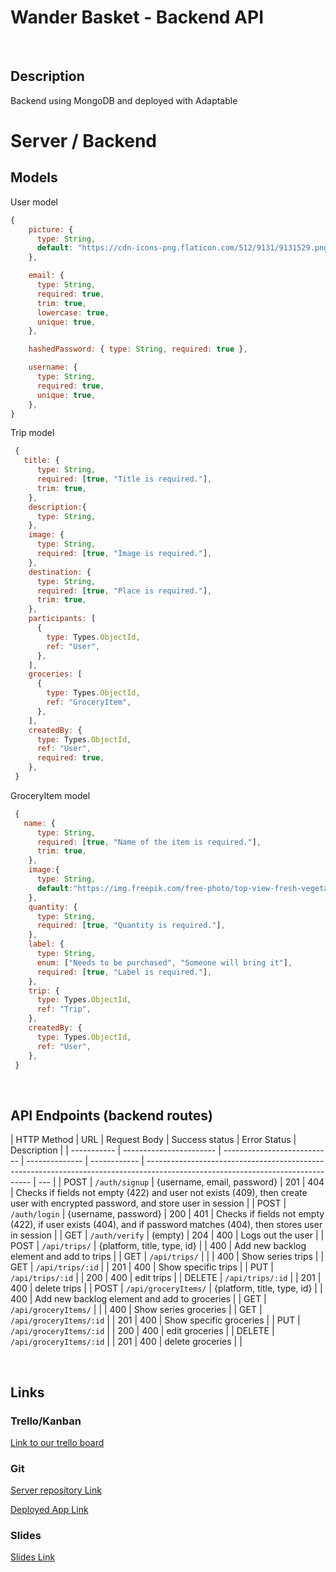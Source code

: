 # Wander Basket - Backend API

<br>

## Description

Backend using MongoDB and deployed with Adaptable

# Server / Backend

## Models

User model

```javascript
{
    picture: {
      type: String,
      default: "https://cdn-icons-png.flaticon.com/512/9131/9131529.png",
    },

    email: {
      type: String,
      required: true,
      trim: true,
      lowercase: true,
      unique: true,
    },

    hashedPassword: { type: String, required: true },

    username: {
      type: String,
      required: true,
      unique: true,
    },
}
```

Trip model

```javascript
 {
   title: {
      type: String,
      required: [true, "Title is required."],
      trim: true,
    },
    description:{
      type: String,
    },
    image: {
      type: String,
      required: [true, "Image is required."],
    },
    destination: {
      type: String,
      required: [true, "Place is required."],
      trim: true,
    },
    participants: [
      {
        type: Types.ObjectId,
        ref: "User",
      },
    ],
    groceries: [
      {
        type: Types.ObjectId,
        ref: "GroceryItem",
      },
    ],
    createdBy: {
      type: Types.ObjectId,
      ref: "User",
      required: true,
    },
 }
```

GroceryItem model

```javascript
 {
   name: {
      type: String,
      required: [true, "Name of the item is required."],
      trim: true,
    },
    image:{
      type: String,
      default:"https://img.freepik.com/free-photo/top-view-fresh-vegetables-arrangement_23-2149271094.jpg?w=900&t=st=1706691719~exp=1706692319~hmac=aa12dce3ae0d9b6cf827cc6c9540cc1d90211bd91bd0d201f4f1770b1f3fdf5f",
    },
    quantity: {
      type: String,
      required: [true, "Quantity is required."],
    },
    label: {
      type: String,
      enum: ["Needs to be purchased", "Someone will bring it"],
      required: [true, "Label is required."],
    },
    trip: {
      type: Types.ObjectId,
      ref: "Trip",
    },
    createdBy: {
      type: Types.ObjectId,
      ref: "User",
    },
 }
```

<br>

## API Endpoints (backend routes)

| HTTP Method | URL                     | Request Body                | Success status | Error Status | Description                                                                                                                     |
| ----------- | ----------------------- | --------------------------- | -------------- | ------------ | ------------------------------------------------------------------------------------------------------------------------------- | --- |
| POST        | `/auth/signup`          | {username, email, password} | 201            | 404          | Checks if fields not empty (422) and user not exists (409), then create user with encrypted password, and store user in session |
| POST        | `/auth/login`           | {username, password}        | 200            | 401          | Checks if fields not empty (422), if user exists (404), and if password matches (404), then stores user in session              |
| GET         | `/auth/verify`          | (empty)                     | 204            | 400          | Logs out the user                                                                                                               |
| POST        | `/api/trips/`           | {platform, title, type, id} |                | 400          | Add new backlog element and add to trips                                                                                        |
| GET         | `/api/trips/`           |                             |                | 400          | Show series trips                                                                                                               |
| GET         | `/api/trips/:id`        |                             | 201            | 400          | Show specific trips                                                                                                             |
| PUT         | `/api/trips/:id`        |                             | 200            | 400          | edit trips                                                                                                                      |
| DELETE      | `/api/trips/:id`        |                             | 201            | 400          | delete trips                                                                                                                    |
| POST        | `/api/groceryItems/`    | {platform, title, type, id} |                | 400          | Add new backlog element and add to groceries                                                                                    |
| GET         | `/api/groceryItems/`    |                             |                | 400          | Show series groceries                                                                                                           |
| GET         | `/api/groceryItems/:id` |                             | 201            | 400          | Show specific groceries                                                                                                         |
| PUT         | `/api/groceryItems/:id` |                             | 200            | 400          | edit groceries                                                                                                                  |
| DELETE      | `/api/groceryItems/:id` |                             | 201            | 400          | delete groceries                                                                                                                |     |

<br>

## Links

### Trello/Kanban

[Link to our trello board](https://trello.com/b/vUanONZ8/trip-planner)

### Git

[Server repository Link](https://github.com/emi-fto/Trip-Planner---Module-3-Project-Back-End-)

[Deployed App Link](https://trip-planner-m3-project.adaptable.app/)

### Slides

[Slides Link]()
